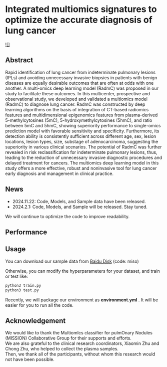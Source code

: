 Integrated multiomics signatures to optimize the accurate diagnosis of lung cancer  
===================================================================================

[![]](http://github.com/Bercy0616/RadmC/fig/flow1.png)  
    
## Abstract
Rapid identification of lung cancer from indeterminate pulmonary lesions (IPLs) and avoiding unnecessary invasive biopsies in patients with benign diseases are equally desirable outcomes that are often at odds with one another. A multi-omics deep learning model (RadmC) was proposed in our study to facilitate these outcomes. In this multicenter, prospective and observational study, we developed and validated a multiomics model (RadmC) to diagnose lung cancer. RadmC was constructed by deep learning algorithms on the basis of integration of CT-based radiomics features and multidimensional epigenomics features from plasma-derived 5-methylcytosines (5mC), 5-hydroxymethylcytosines (5hmC), and ratio between 5mC and 5hmC, showing superiority performance to single-omics prediction model with favorable sensitivity and specificity. Furthermore, its detection ability is consistently sufficient across different age, sex, lesion locations, lesion types, size, substage of adenocarcinoma, suggesting the superiority in various clinical scenarios. The potential of RadmC was further revealed in risk reclassification for indeterminate pulmonary lesions, thus, leading to the reduction of unnecessary invasive diagnostic procedures and delayed treatment for cancers. The multiomics deep learning model in this study offers a more effective, robust and noninvasive tool for lung cancer early diagnosis and management in clinical practice.  


## News
- 2024.11.22: Code, Models, and Sample data have been released.
- 2024.2.1: Code, Models, and Sample will be released. Stay tuned.

We will continue to optimize the code to improve readability.


## Performance



## Usage
You can download our sample data from [Baidu Disk](https://pan.baidu.com/s/1ZpjHTxwp17uLfldlhn3pqw) (code: miso) 

Otherwise, you can modify the hyperparameters for your dataset, and train or test like:  

```python  
python3 train.py
python3 test.py 
```

Recently, we will package our environment as **environment.yml** . It will be easier for you to run all the code.

## Acknowledgement
We would like to thank the MultiomIcs classifier for pulmOnary Nodules (MISSION) Collaborative Group for their supports and efforts.   
We are also grateful to the clinical research coordinators, Xiaomin Zhu and Chong Zhu, who helped to collect the plasma samples.   
Then, we thank all of the participants, without whom this research would not have been possible. 

